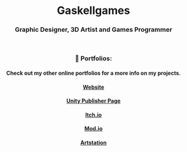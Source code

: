 <!-- Header -->
<div id="WelcomeHeader" align="center">
  <h1>Gaskellgames</h1>
  <h3>Graphic Designer, 3D Artist and Games Programmer</h3>
  <br>
</div>

<!--- Portfolio Information --->
<div id="PortfolioInformation" align="center">
  <h3>📄 Portfolios:</h3>
  <h4>Check out my other online portfolios for a more info on my projects.</h4>
  <h4><a href="https://www.gaskellgames.com/">Website</a></h4>
  <h4><a href="https://assetstore.unity.com/publishers/75563">Unity Publisher Page</a></h4>
  <h4><a href="https://gaskellgames.itch.io/">Itch.io</a></h4>
  <h4><a href="https://mod.io/u/gaskellgames/info">Mod.io</a></h4>
  <h4><a href="https://gaskellgames.artstation.com/">Artstation</a></h4>
  <br>
</div>

<!-- View Counter -->
<div id="ViewCounter" align="center">
  <img src="https://komarev.com/ghpvc/?username=Gaskellgames&style=flat-square&color=096716" alt=""/>
</div>
